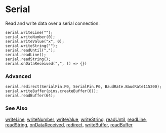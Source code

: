 # Serial

Read and write data over a serial connection.

```cards
serial.writeLine("");
serial.writeNumber(0);
serial.writeValue("x", 0);
serial.writeString("");
serial.readUntil(",");
serial.readLine();
serial.readString();
serial.onDataReceived(",", () => {})
```

### Advanced

```cards
serial.redirect(SerialPin.P0, SerialPin.P0, BaudRate.BaudRate115200);
serial.writeBuffer(pins.createBuffer(0));
serial.readBuffer(64);
```

### See Also

[writeLine](/reference/serial/write-line), [writeNumber](/reference/serial/write-number), [writeValue](/reference/serial/write-value),
[writeString](/reference/serial/write-string), [readUntil](/reference/serial/read-until), [readLine](/reference/serial/read-line),
[readString](/reference/serial/read-string), [onDataReceived](/reference/serial/on-data-received),
[redirect](/reference/serial/redirect-to), [writeBuffer](/reference/serial/write-buffer), [readBuffer](/reference/serial/read-buffer)
